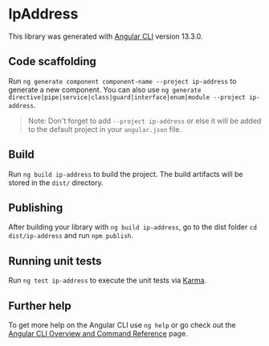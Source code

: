 # IpAddress

This library was generated with [Angular CLI](https://github.com/angular/angular-cli) version 13.3.0.

## Code scaffolding

Run `ng generate component component-name --project ip-address` to generate a new component. You can also use `ng generate directive|pipe|service|class|guard|interface|enum|module --project ip-address`.
> Note: Don't forget to add `--project ip-address` or else it will be added to the default project in your `angular.json` file. 

## Build

Run `ng build ip-address` to build the project. The build artifacts will be stored in the `dist/` directory.

## Publishing

After building your library with `ng build ip-address`, go to the dist folder `cd dist/ip-address` and run `npm publish`.

## Running unit tests

Run `ng test ip-address` to execute the unit tests via [Karma](https://karma-runner.github.io).

## Further help

To get more help on the Angular CLI use `ng help` or go check out the [Angular CLI Overview and Command Reference](https://angular.io/cli) page.
